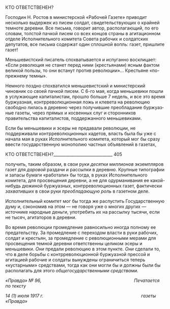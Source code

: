КТО ОТВЕТСТВЕНЕН?

Господин Н. Ростов в министерской «Рабочей Газете» приводит несколько выдержек из писем солдат, свидетельствующих о крайней темноте деревни. Все письма, говорит автор, располагающий, по его словам, толстой пачкой писем со всех концов страны в агитационном отделе Исполнительного комитета Совета рабочих и солдатских депута­тов, все письма содержат один сплошной вопль: газет, пришлите газет!

Меньшевистский писатель спохватывается и испуганно восклицает: «Если револю­ция не станет перед ними (крестьянами) ясным фактом великой пользы, то они встанут против революции»... Крестьяне «по-прежнему темны».

Немного поздно спохватился меньшевистский и министерский чиновник со своей пачкой писем. С 6-го мая, когда меньшевики пошли в услужающие капиталистам, про­шло больше 7 недель, и все это время буржуазная, контрреволюционная ложь и клевета на революцию свободно лилась в деревню через получившие преобладание буржуаз­ные газеты, через прямых и косвенных слуг и сторонников правительства капитали­стов, поддержанного меньшевиками.

Если бы меньшевики и эсеры не предавали революции, не поддерживали контррево­люционных кадетов, власть была бы уже с начала мая в руках Исполнительного коми­тета, который мог бы сразу ввести государственную монополию частных объявлений в газетах,

  

КТО ОТВЕТСТВЕНЕН?_____________________________ 405

получить, таким образом, в свои руки _десятки миллионов_ экземпляров газет для _даро­вой_ раздачи и рассылки в деревню. Крупные типографии и запасы бумаги «работали» бы тогда, в руках Исполнительного комитета, для просвещения деревни, а не для одур­манивания ее какой-нибудь дюжиной буржуазных, контрреволюционных газет, факти­чески _захвативших_ в свои руки _преобладающую роль_ в газетном деле.

Исполнительный комитет мог бы тогда же распустить Государственную думу и, сэ­кономив на этом — не говоря уже о многих других — источнике народные деньги, употребить их на рассылку тысячи, если не тысяч, агитаторов в деревни.

Во время революции промедление равносильно иногда полному ее предательству. За промедление с переходом власти в руки рабочих, солдат и крестьян, за промедление с революционными мерами для просвещения темной деревни ответственны целиком эсе­ры и меньшевики. _Они_ предали революцию в этом пункте. _Они_ сделали то, что в деле борьбы с контрреволюционной буржуазной прессой и агитацией рабочие и солдаты вынуждены ограничиться теперь «кустарными» средствами, тогда как они могли бы и должны были бы располагать для этого _общегосударственными средствами._

_«Правда» № 96,                                                                          Печатается по тексту_

_14 (1) июля 1917 г.                                                                              газеты «Правда»_